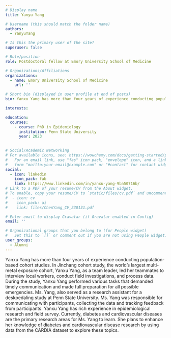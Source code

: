 ```yaml
---
# Display name
title: Yanyu Yang

# Username (this should match the folder name)
authors:
  - YanyuYang

# Is this the primary user of the site?
superuser: false

# Role/position
role: Postdoctoral fellow at Emory University School of Medicine

# Organizations/Affiliations
organizations:
  - name: Emory University School of Medicine
    url: ''

# Short bio (displayed in user profile at end of posts)
bio: Yanxu Yang has more than four years of experience conducting population-based cohort studies. In Jinchang cohort study, the world’s largest multi-metal exposure cohort, Yanxu Yang, as a team leader, led her teammates to interview local workers, conduct field investigations, and process data. During the study, Yanxu Yang performed various tasks that demanded timely communication and made full preparation for all possible emergencies. Ms. Yang, also served as a research assistant for a deskpedaling study at Penn State University. Ms. Yang was responsible for communicating with participants, collecting the data and tracking feedback from participants. Yanxu Yang has rich experience in epidemiological research and field survey. Currently, diabetes and cardiovascular diseases are the primary research areas for Ms. Yang to learn. She plans to enhance her knowledge of diabetes and cardiovascular disease research by using data from the CARDIA dataset to explore these topics.

interests:

education:
  courses:
    - course: PhD in Epidemiology
      institution: Penn State University
      year: 2023
  

# Social/Academic Networking
# For available icons, see: https://wowchemy.com/docs/getting-started/page-builder/#icons
#   For an email link, use "fas" icon pack, "envelope" icon, and a link in the
#   form "mailto:your-email@example.com" or "#contact" for contact widget.
social:
  - icon: linkedin
    icon_pack: fab
    link: https://www.linkedin.com/in/yanxu-yang-9ba50716b/
# Link to a PDF of your resume/CV from the About widget.
# To enable, copy your resume/CV to `static/files/cv.pdf` and uncomment the lines below.
#  - icon: cv
#    icon_pack: ai
#    link: files/ChenYang_CV_230131.pdf

# Enter email to display Gravatar (if Gravatar enabled in Config)
email: ''

# Organizational groups that you belong to (for People widget)
#   Set this to `[]` or comment out if you are not using People widget.
user_groups:
  - Alumni
---
```


Yanxu Yang has more than four years of experience conducting population-based cohort studies. In Jinchang cohort study, the world’s largest multi-metal exposure cohort, Yanxu Yang, as a team leader, led her teammates to interview local workers, conduct field investigations, and process data. During the study, Yanxu Yang performed various tasks that demanded timely communication and made full preparation for all possible emergencies. Ms. Yang, also served as a research assistant for a deskpedaling study at Penn State University. Ms. Yang was responsible for communicating with participants, collecting the data and tracking feedback from participants. Yanxu Yang has rich experience in epidemiological research and field survey. Currently, diabetes and cardiovascular diseases are the primary research areas for Ms. Yang to learn. She plans to enhance her knowledge of diabetes and cardiovascular disease research by using data from the CARDIA dataset to explore these topics.